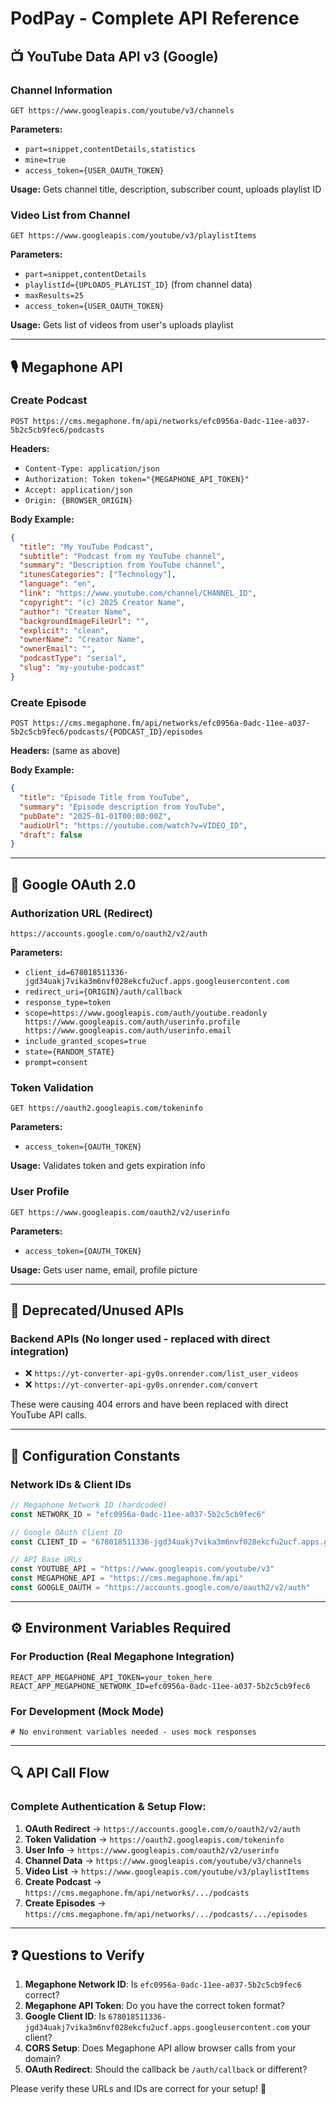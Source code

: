 # PodPay - Complete API Reference

## 📺 YouTube Data API v3 (Google)

### **Channel Information**
```
GET https://www.googleapis.com/youtube/v3/channels
```
**Parameters:**
- `part=snippet,contentDetails,statistics`
- `mine=true` 
- `access_token={USER_OAUTH_TOKEN}`

**Usage:** Gets channel title, description, subscriber count, uploads playlist ID

### **Video List from Channel**
```
GET https://www.googleapis.com/youtube/v3/playlistItems
```
**Parameters:**
- `part=snippet,contentDetails`
- `playlistId={UPLOADS_PLAYLIST_ID}` (from channel data)
- `maxResults=25`
- `access_token={USER_OAUTH_TOKEN}`

**Usage:** Gets list of videos from user's uploads playlist

---

## 🎙️ Megaphone API

### **Create Podcast**
```
POST https://cms.megaphone.fm/api/networks/efc0956a-0adc-11ee-a037-5b2c5cb9fec6/podcasts
```
**Headers:**
- `Content-Type: application/json`
- `Authorization: Token token="{MEGAPHONE_API_TOKEN}"`
- `Accept: application/json`
- `Origin: {BROWSER_ORIGIN}`

**Body Example:**
```json
{
  "title": "My YouTube Podcast",
  "subtitle": "Podcast from my YouTube channel",
  "summary": "Description from YouTube channel",
  "itunesCategories": ["Technology"],
  "language": "en",
  "link": "https://www.youtube.com/channel/CHANNEL_ID",
  "copyright": "(c) 2025 Creator Name",
  "author": "Creator Name",
  "backgroundImageFileUrl": "",
  "explicit": "clean",
  "ownerName": "Creator Name",
  "ownerEmail": "",
  "podcastType": "serial",
  "slug": "my-youtube-podcast"
}
```

### **Create Episode**
```
POST https://cms.megaphone.fm/api/networks/efc0956a-0adc-11ee-a037-5b2c5cb9fec6/podcasts/{PODCAST_ID}/episodes
```
**Headers:** (same as above)

**Body Example:**
```json
{
  "title": "Episode Title from YouTube",
  "summary": "Episode description from YouTube",
  "pubDate": "2025-01-01T00:00:00Z",
  "audioUrl": "https://youtube.com/watch?v=VIDEO_ID",
  "draft": false
}
```

---

## 🔐 Google OAuth 2.0

### **Authorization URL** (Redirect)
```
https://accounts.google.com/o/oauth2/v2/auth
```
**Parameters:**
- `client_id=678018511336-jgd34uakj7vika3m6nvf028ekcfu2ucf.apps.googleusercontent.com`
- `redirect_uri={ORIGIN}/auth/callback`
- `response_type=token`
- `scope=https://www.googleapis.com/auth/youtube.readonly https://www.googleapis.com/auth/userinfo.profile https://www.googleapis.com/auth/userinfo.email`
- `include_granted_scopes=true`
- `state={RANDOM_STATE}`
- `prompt=consent`

### **Token Validation**
```
GET https://oauth2.googleapis.com/tokeninfo
```
**Parameters:**
- `access_token={OAUTH_TOKEN}`

**Usage:** Validates token and gets expiration info

### **User Profile**
```
GET https://www.googleapis.com/oauth2/v2/userinfo
```
**Parameters:**
- `access_token={OAUTH_TOKEN}`

**Usage:** Gets user name, email, profile picture

---

## 🚫 Deprecated/Unused APIs

### **Backend APIs** (No longer used - replaced with direct integration)
- ❌ `https://yt-converter-api-gy0s.onrender.com/list_user_videos`
- ❌ `https://yt-converter-api-gy0s.onrender.com/convert`

These were causing 404 errors and have been replaced with direct YouTube API calls.

---

## 🔧 Configuration Constants

### **Network IDs & Client IDs**
```javascript
// Megaphone Network ID (hardcoded)
const NETWORK_ID = "efc0956a-0adc-11ee-a037-5b2c5cb9fec6"

// Google OAuth Client ID
const CLIENT_ID = "678018511336-jgd34uakj7vika3m6nvf028ekcfu2ucf.apps.googleusercontent.com"

// API Base URLs
const YOUTUBE_API = "https://www.googleapis.com/youtube/v3"
const MEGAPHONE_API = "https://cms.megaphone.fm/api"
const GOOGLE_OAUTH = "https://accounts.google.com/o/oauth2/v2/auth"
```

---

## ⚙️ Environment Variables Required

### **For Production (Real Megaphone Integration)**
```env
REACT_APP_MEGAPHONE_API_TOKEN=your_token_here
REACT_APP_MEGAPHONE_NETWORK_ID=efc0956a-0adc-11ee-a037-5b2c5cb9fec6
```

### **For Development (Mock Mode)**
```
# No environment variables needed - uses mock responses
```

---

## 🔍 API Call Flow

### **Complete Authentication & Setup Flow:**
1. **OAuth Redirect** → `https://accounts.google.com/o/oauth2/v2/auth`
2. **Token Validation** → `https://oauth2.googleapis.com/tokeninfo`
3. **User Info** → `https://www.googleapis.com/oauth2/v2/userinfo`
4. **Channel Data** → `https://www.googleapis.com/youtube/v3/channels`
5. **Video List** → `https://www.googleapis.com/youtube/v3/playlistItems`
6. **Create Podcast** → `https://cms.megaphone.fm/api/networks/.../podcasts`
7. **Create Episodes** → `https://cms.megaphone.fm/api/networks/.../podcasts/.../episodes`

---

## ❓ Questions to Verify

1. **Megaphone Network ID**: Is `efc0956a-0adc-11ee-a037-5b2c5cb9fec6` correct?
2. **Megaphone API Token**: Do you have the correct token format?
3. **Google Client ID**: Is `678018511336-jgd34uakj7vika3m6nvf028ekcfu2ucf.apps.googleusercontent.com` your client?
4. **CORS Setup**: Does Megaphone API allow browser calls from your domain?
5. **OAuth Redirect**: Should the callback be `/auth/callback` or different?

Please verify these URLs and IDs are correct for your setup! 🎯